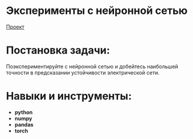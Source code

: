 # Эксперименты с нейронной сетью
[Проект](Яндекс.Практикум%20Эксперименты%20с%20нейронной%20сетью.ipynb)  
# Постановка задачи:    
Поэкспериментируйте с нейронной сетью и добейтесь наибольшей точности в предсказании устойчивости электрической сети.
# Навыки и инструменты:  
* **python**
* **numpy**
* **pandas**
* **torch**
